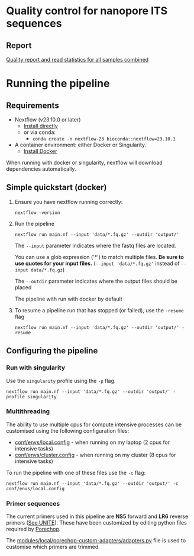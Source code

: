 # Quality control for nanopore ITS sequences

## Report
[Quality report and read statistics for all samples combined](docs/report.md)

# Running the pipeline
## Requirements
- Nextflow (v23.10.0 or later) 
  - [Install directly](https://www.nextflow.io/docs/latest/install.html)
  - or via conda:
    - `conda create -n nextflow-23 bioconda::nextflow=23.10.1`
- A container environment: either Docker or Singularity.
  - [Install Docker](https://docs.docker.com/engine/install/)

When running with docker or singularity, nextflow will download dependencies automatically.

## Simple quickstart (docker)

1. Ensure you have nextflow running correctly:
    ```shell
    nextflow -version
    ```
2. Run the pipeline
    ```shell
    nextflow run main.nf --input 'data/*.fq.gz' --outdir 'output/'
    ```
    The `--input` parameter indicates where the fastq files are located. 

    You can use a glob expression ('*') to match multiple files.
    **Be sure to use quotes for your input files.** (`--input 'data/*.fq.gz'` instead of `--input data/*.fq.gz`)

    The `--outdir` parameter indicates where the output files should be placed

    The pipeline with run with docker by default
3. To resume a pipeline run that has stopped (or failed), use the `-resume` flag
    ```shell
    nextflow run main.nf --input 'data/*.fq.gz' --outdir 'output/' -resume
    ```
   
## Configuring the pipeline
### Run with singularity
Use the `singularity` profile using the `-p` flag.
```shell
nextflow run main.nf --input 'data/*.fq.gz' --outdir 'output/' -profile singularity
```

### Multithreading
The ability to use multiple cpus for compute intensive processes can be customised using the following configuration files:
- [conf/envs/local.config](conf/envs/local.config) - when running on my laptop (2 cpus for intensive tasks)
- [conf/envs/cluster.config](conf/envs/cluster.config) - when running on my cluster (8 cpus for intensive tasks)

To run the pipeline with one of these files use the `-c` flag:
```shell
nextflow run main.nf --input 'data/*.fq.gz' --outdir 'output/' -c conf/envs/local.config
```

### Primer sequences
The current primers used in this pipeline are **NS5** forward and **LR6** reverse primers ([See UNITE](https://unite.ut.ee/primers.php)).
These have been customized by editing python files required by [Porechop](https://github.com/rrwick/Porechop).

The [modules/local/porechop-custom-adapters/adapters.py](modules/local/porechop-custom-adapters/adapters.py) file is used to customise which primers are trimmed.